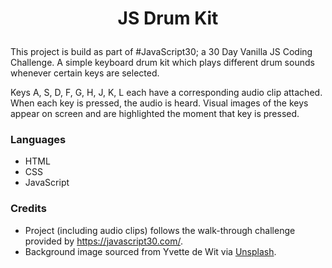 # <p align="center">**JS Drum Kit**</p>

This project is build as part of #JavaScript30; a 30 Day Vanilla JS Coding Challenge. A simple keyboard drum kit which plays different drum sounds whenever certain keys are selected.

Keys A, S, D, F, G, H, J, K, L each have a corresponding audio clip attached. When each key is pressed, the audio is heard. Visual images of the keys appear on screen and are highlighted the moment that key is pressed.

### **Languages**
- HTML
- CSS 
- JavaScript

### **Credits**
- Project (including audio clips) follows the walk-through challenge provided by https://javascript30.com/.
- Background image sourced from Yvette de Wit via [Unsplash](https://unsplash.com/photos/NYrVisodQ2M).